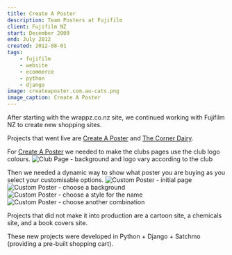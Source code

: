 ```yaml
---
title: Create A Poster
description: Team Posters at Fujifilm
client: Fujifilm NZ
start: December 2009
end: July 2012
created: 2012-08-01
tags:
    - fujifilm
    - website
    - ecommerce
    - python
    - django
image: createaposter.com.au-cats.png
image_caption: Create A Poster
---
```


After starting with the wrappz.co.nz site, we continued working with Fujifilm NZ
to create new shopping sites.
<!--more-->

Projects that went live are [Create A Poster](http://afl.createaposter.com.au)
and [The Corner Dairy](http://www.thecornerdairy.co.nz).

For [Create A Poster](http://afl.createaposter.com.au) we needed to make the clubs pages use the club logo
colours.
![Club Page - background and logo vary according to the club](/images/projects/createaposter.com.au-suns.png)

Then we needed a dynamic way to show what poster you are buying as you select your customisable options.
![Custom Poster - initial page](/images/projects/createaposter.com.au-bartel.png)
![Custom Poster - choose a background](/images/projects/createaposter.com.au-bartel-bkg.png)
![Custom Poster - choose a style for the name](/images/projects/createaposter.com.au-bartel-name.png)
![Custom Poster - choose another combination](/images/projects/createaposter.com.au-bartel-other.png)


Projects that did not make it into production are a cartoon site, a chemicals site, and a book covers site.

These new projects were developed in Python + Django + Satchmo (providing
a pre-built shopping cart).


